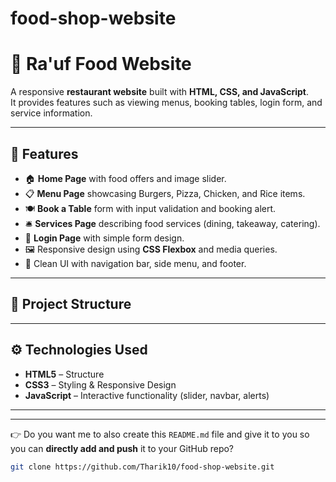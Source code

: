 # food-shop-website

# 🍴 Ra'uf Food Website

A responsive **restaurant website** built with **HTML, CSS, and JavaScript**.  
It provides features such as viewing menus, booking tables, login form, and service information.

---

## 🚀 Features
- 🏠 **Home Page** with food offers and image slider.  
- 📋 **Menu Page** showcasing Burgers, Pizza, Chicken, and Rice items.  
- 🍽️ **Book a Table** form with input validation and booking alert.  
- 🛎️ **Services Page** describing food services (dining, takeaway, catering).  
- 🔐 **Login Page** with simple form design.  
- 🖼️ Responsive design using **CSS Flexbox** and media queries.  
- 🎨 Clean UI with navigation bar, side menu, and footer.

---

## 📂 Project Structure


---

## ⚙️ Technologies Used
- **HTML5** – Structure  
- **CSS3** – Styling & Responsive Design  
- **JavaScript** – Interactive functionality (slider, navbar, alerts)  

---

---

👉 Do you want me to also create this `README.md` file and give it to you so you can **directly add and push** it to your GitHub repo?

   ```sh
   git clone https://github.com/Tharik10/food-shop-website.git
